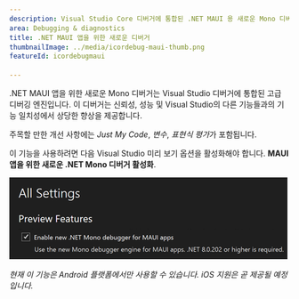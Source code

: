 ```yaml
---
description: Visual Studio Core 디버거에 통합된 .NET MAUI 용 새로운 Mono 디버그 엔진.
area: Debugging & diagnostics
title: .NET MAUI 앱을 위한 새로운 디버거
thumbnailImage: ../media/icordebug-maui-thumb.png
featureId: icordebugmaui

---
```



.NET MAUI 앱을 위한 새로운 Mono 디버거는 Visual Studio 디버거에 통합된 고급 디버깅 엔진입니다. 이 디버거는 신뢰성, 성능 및 Visual Studio의 다른 기능들과의 기능 일치성에서 상당한 향상을 제공합니다.

주목할 만한 개선 사항에는 *Just My Code*, *변수*, *표현식 평가*가 포함됩니다.

이 기능을 사용하려면 다음 Visual Studio 미리 보기 옵션을 활성화해야 합니다. **MAUI 앱을 위한 새로운 .NET Mono 디버거 활성화**.

![.NET MAUI 앱을 위한 새로운 디버거](../media/icordebug-maui.png)

*현재 이 기능은 Android 플랫폼에서만 사용할 수 있습니다. iOS 지원은 곧 제공될 예정입니다.*
